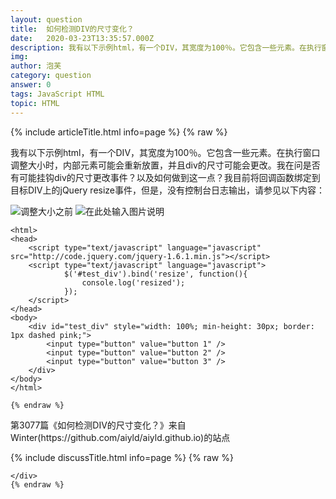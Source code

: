 ```yaml
---
layout: question
title:  如何检测DIV的尺寸变化？
date:   2020-03-23T13:35:57.000Z
description: 我有以下示例html，有一个DIV，其宽度为100％。它包含一些元素。在执行窗口调整大小时，内部元素可能会重新放置，并且div的尺寸可能会更改。我在问是否...
img: 
author: 泡芙
category: question
answer: 0
tags: JavaScript HTML
topic: HTML
---
```

<div class="article-root">
  <div class="article">
    {% include articleTitle.html info=page %}
    {% raw %}
    <div class="article-content"><p><font style="vertical-align: inherit;"><font style="vertical-align: inherit;">我有以下示例html，有一个DIV，其宽度为100％。</font><font style="vertical-align: inherit;">它包含一些元素。</font><font style="vertical-align: inherit;">在执行窗口调整大小时，内部元素可能会重新放置，并且div的尺寸可能会更改。</font><font style="vertical-align: inherit;">我在问是否有可能挂钩div的尺寸更改事件？</font><font style="vertical-align: inherit;">以及如何做到这一点？</font><font style="vertical-align: inherit;">我目前将回调函数绑定到目标DIV上的jQuery resize事件，但是，没有控制台日志输出，请参见以下内容：</font></font></p>

<p><img src="https://www.samyoc.com//uploads/users/24021/images/thumbnails/1584970429988.png" data-src="https://www.samyoc.com//uploads/users/24021/images/1584970429988.png" alt="调整大小之前">
<img src="https://www.samyoc.com//uploads/users/24021/images/thumbnails/1584970429990.png" data-src="https://www.samyoc.com//uploads/users/24021/images/1584970429990.png" alt="在此处输入图片说明"></p>

<pre><code>&lt;html&gt;<font></font>
&lt;head&gt;<font></font>
    &lt;script type="text/javascript" language="javascript" src="http://code.jquery.com/jquery-1.6.1.min.js"&gt;&lt;/script&gt;<font></font>
    &lt;script type="text/javascript" language="javascript"&gt;<font></font>
            $('#test_div').bind('resize', function(){<font></font>
                console.log('resized');<font></font>
            });<font></font>
    &lt;/script&gt;<font></font>
&lt;/head&gt;<font></font>
&lt;body&gt;<font></font>
    &lt;div id="test_div" style="width: 100%; min-height: 30px; border: 1px dashed pink;"&gt;<font></font>
        &lt;input type="button" value="button 1" /&gt;<font></font>
        &lt;input type="button" value="button 2" /&gt;<font></font>
        &lt;input type="button" value="button 3" /&gt;<font></font>
    &lt;/div&gt;<font></font>
&lt;/body&gt;<font></font>
&lt;/html&gt;<font></font>
</code></pre></div>
    {% endraw %}
  </div>
  <p class="winter_mark">第3077篇《如何检测DIV的尺寸变化？》来自Winter(https://github.com/aiyld/aiyld.github.io)的站点</p>
  <div class="discuss-wrapper">
    {% include discussTitle.html info=page %}
    {% raw %}
    <div class="discuss-list">
    
    </div>
    {% endraw %}
  </div>
<div>
